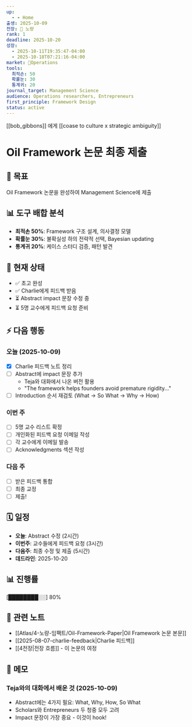 ```yaml
---
up:
  - - Home
출생: 2025-10-09
전장: 👾 노량
rank: 1
deadline: 2025-10-20
성장:
  - 2025-10-11T19:35:47-04:00
  - 2025-10-18T07:21:16-04:00
market: 🐢Operations
tools:
  최적손: 50
  확률눈: 30
  통계귀: 20
journal_target: Management Science
audience: Operations researchers, Entrepreneurs
first_principle: Framework Design
status: active
---
```


[[bob_gibbons]] 에게 [[coase to culture x strategic ambiguity]]



# Oil Framework 논문 최종 제출

## 🎯 목표
Oil Framework 논문을 완성하여 Management Science에 제출

## 📊 도구 배합 분석
- **최적손 50%**: Framework 구조 설계, 의사결정 모델
- **확률눈 30%**: 불확실성 하의 전략적 선택, Bayesian updating
- **통계귀 20%**: 케이스 스터디 검증, 패턴 발견

## 📍 현재 상태
- ✅ 초고 완성
- ✅ Charlie에게 피드백 받음
- ⏳ Abstract impact 문장 수정 중
- ⏳ 5명 교수에게 피드백 요청 준비

## ⚡ 다음 행동

### 오늘 (2025-10-09)
- [x] Charlie 피드백 노트 정리
- [ ] Abstract에 impact 문장 추가
  - Teja와 대화에서 나온 버전 활용
  - "The framework helps founders avoid premature rigidity..."
- [ ] Introduction 순서 재검토 (What → So What → Why → How)

### 이번 주
- [ ] 5명 교수 리스트 확정
- [ ] 개인화된 피드백 요청 이메일 작성
- [ ] 각 교수에게 이메일 발송
- [ ] Acknowledgments 섹션 작성

### 다음 주  
- [ ] 받은 피드백 통합
- [ ] 최종 교정
- [ ] 제출!

## 🗓️ 일정
- **오늘**: Abstract 수정 (2시간)
- **이번주**: 교수들에게 피드백 요청 (3시간)
- **다음주**: 최종 수정 및 제출 (5시간)
- **데드라인**: 2025-10-20

## 📊 진행률
[████████░░] 80%

## 🔗 관련 노트
- [[Atlas/4-노량-임팩트/Oil-Framework-Paper|Oil Framework 논문 본문]]
- [[2025-08-07-charlie-feedback|Charlie 피드백]]
- [[4전장|전장 흐름]] - 이 논문의 여정

## 📝 메모

### Teja와의 대화에서 배운 것 (2025-10-09)
- Abstract에는 4가지 필요: What, Why, How, So What
- Scholars와 Entrepreneurs 두 청중 모두 고려
- Impact 문장이 가장 중요 - 이것이 hook!
